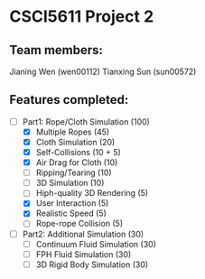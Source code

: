 # CSCI5611 Project 2
## Team members:
Jianing Wen (wen00112)
Tianxing Sun (sun00572)

## Features completed:
- [ ] Part1: Rope/Cloth Simulation (100)
  - [x] Multiple Ropes             (45)
  - [x] Cloth Simulation           (20)
  - [x] Self-Collisions            (10 + 5)
  - [x] Air Drag for Cloth         (10)
  - [ ] Ripping/Tearing            (10)
  - [ ] 3D Simulation              (10)
  - [ ] Hiph-quality 3D Rendering  (5)
  - [x] User Interaction           (5)
  - [x] Realistic Speed            (5)
  - [ ] Rope-rope Collision        (5)
- [ ] Part2: Additional Simulation (30)
  - [ ] Continuum Fluid Simulation (30)
  - [ ] FPH Fluid Simulation       (30)
  - [ ] 3D Rigid Body Simulation   (30)